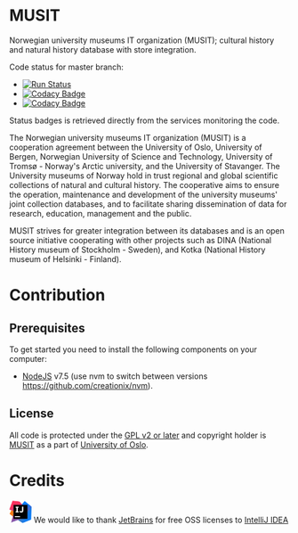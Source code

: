 # MUSIT 
Norwegian university museums IT organization (MUSIT); cultural history and natural history database with store integration.

Code status for master branch:
* [![Run Status](https://api.shippable.com/projects/57b2f9eb2a033c0f00ba04e2/badge?branch=master)](https://app.shippable.com/projects/57b2f9eb2a033c0f00ba04e2)
* [![Codacy Badge](https://api.codacy.com/project/badge/Grade/7dcf1d67924b4190bccb2611d0b70478)](https://www.codacy.com/app/MUSIT-Norway/musit-frontend?utm_source=github.com&amp;utm_medium=referral&amp;utm_content=MUSIT-Norway/musit-frontend&amp;utm_campaign=Badge_Grade)
* [![Codacy Badge](https://api.codacy.com/project/badge/Coverage/7dcf1d67924b4190bccb2611d0b70478)](https://www.codacy.com/app/MUSIT-Norway/musit-frontend?utm_source=github.com&amp;utm_medium=referral&amp;utm_content=MUSIT-Norway/musit-frontend&amp;utm_campaign=Badge_Coverage)

Status badges is retrieved directly from the services monitoring the code.

The Norwegian university museums IT organization (MUSIT) is a cooperation agreement between the University of Oslo, University of Bergen, Norwegian University of Science and Technology, University of Tromsø - Norway's Arctic university, and the University of Stavanger. 
The University museums of Norway hold in trust regional and global scientific collections of natural and cultural history. The cooperative aims to ensure the operation, maintenance and development of the university museums' joint collection databases, and to facilitate sharing dissemination of data for research, education, management and the public. 

MUSIT strives for greater integration between its databases and is an open source initiative cooperating with other projects such as DINA (National History museum of Stockholm - Sweden), and Kotka (National History museum of Helsinki - Finland).

# Contribution

## Prerequisites

To get started you need to install the following components on your computer:

* [NodeJS](https://nodejs.org) v7.5 (use nvm to switch between versions https://github.com/creationix/nvm).

## License
All code is protected under the [GPL v2 or later](http://www.gnu.org/licenses/old-licenses/gpl-2.0.en.html) and copyright holder is [MUSIT](http://musit.uio.no) as a part of [University of Oslo](http://www.uio.no).

# Credits

<img src="https://raw.githubusercontent.com/MUSIT-Norway/guidelines/master/images/icon_IntelliJIDEA.png" alt="alt text" width="40px" height="40px"> We would like to thank [JetBrains](https://www.jetbrains.com) for free OSS licenses to [IntelliJ IDEA](https://www.jetbrains.com/idea/)
